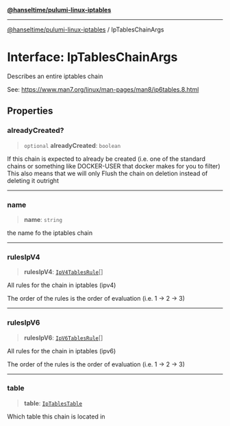 [**@hanseltime/pulumi-linux-iptables**](../README.md)

***

[@hanseltime/pulumi-linux-iptables](../README.md) / IpTablesChainArgs

# Interface: IpTablesChainArgs

Describes an entire iptables chain

See: https://www.man7.org/linux/man-pages/man8/ip6tables.8.html

## Properties

### alreadyCreated?

> `optional` **alreadyCreated**: `boolean`

If this chain is expected to already be created (i.e. one of the standard chains or something like DOCKER-USER that docker makes for you to filter)
This also means that we will only Flush the chain on deletion instead of deleting it outright

***

### name

> **name**: `string`

the name fo the iptables chain

***

### rulesIpV4

> **rulesIpV4**: [`IpV4TablesRule`](IpV4TablesRule.md)[]

All rules for the chain in iptables (ipv4)

The order of the rules is the order of evaluation (i.e. 1 -> 2 -> 3)

***

### rulesIpV6

> **rulesIpV6**: [`IpV6TablesRule`](IpV6TablesRule.md)[]

All rules for the chain in iptables (ipv6)

The order of the rules is the order of evaluation (i.e. 1 -> 2 -> 3)

***

### table

> **table**: [`IpTablesTable`](../type-aliases/IpTablesTable.md)

Which table this chain is located in
